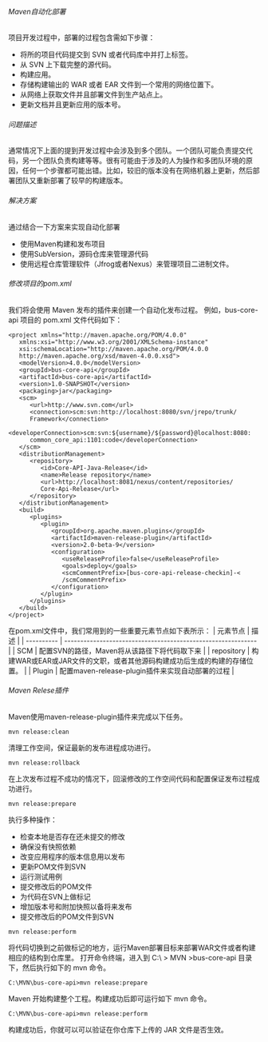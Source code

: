 ###### Maven自动化部署
项目开发过程中，部署的过程包含需如下步骤：
- 将所的项目代码提交到 SVN 或者代码库中并打上标签。
- 从 SVN 上下载完整的源代码。
- 构建应用。
- 存储构建输出的 WAR 或者 EAR 文件到一个常用的网络位置下。
- 从网络上获取文件并且部署文件到生产站点上。
- 更新文档并且更新应用的版本号。

###### 问题描述
通常情况下上面的提到开发过程中会涉及到多个团队。一个团队可能负责提交代码，另一个团队负责构建等等。很有可能由于涉及的人为操作和多团队环境的原因，任何一个步骤都可能出错。比如，较旧的版本没有在网络机器上更新，然后部署团队又重新部署了较早的构建版本。
###### 解决方案
通过结合一下方案来实现自动化部署
- 使用Maven构建和发布项目
- 使用SubVersion，源码仓库来管理源代码
- 使用远程仓库管理软件（Jfrog或者Nexus）来管理项目二进制文件。

###### 修改项目的pom.xml
我们将会使用 Maven 发布的插件来创建一个自动化发布过程。
例如，bus-core-api 项目的 pom.xml 文件代码如下：
```
<project xmlns="http://maven.apache.org/POM/4.0.0" 
   xmlns:xsi="http://www.w3.org/2001/XMLSchema-instance"
   xsi:schemaLocation="http://maven.apache.org/POM/4.0.0 
   http://maven.apache.org/xsd/maven-4.0.0.xsd">
   <modelVersion>4.0.0</modelVersion>
   <groupId>bus-core-api</groupId>
   <artifactId>bus-core-api</artifactId>
   <version>1.0-SNAPSHOT</version>
   <packaging>jar</packaging> 
   <scm>
      <url>http://www.svn.com</url>
      <connection>scm:svn:http://localhost:8080/svn/jrepo/trunk/
      Framework</connection>
      <developerConnection>scm:svn:${username}/${password}@localhost:8080:
      common_core_api:1101:code</developerConnection>
   </scm>
   <distributionManagement>
      <repository>
         <id>Core-API-Java-Release</id>
         <name>Release repository</name>
         <url>http://localhost:8081/nexus/content/repositories/
         Core-Api-Release</url>
      </repository>
   </distributionManagement>
   <build>
      <plugins>
         <plugin>
            <groupId>org.apache.maven.plugins</groupId>
            <artifactId>maven-release-plugin</artifactId>
            <version>2.0-beta-9</version>
            <configuration>
               <useReleaseProfile>false</useReleaseProfile>
               <goals>deploy</goals>
               <scmCommentPrefix>[bus-core-api-release-checkin]-<
               /scmCommentPrefix>
            </configuration>
         </plugin>
      </plugins>
   </build>
</project>
```
在pom.xml文件中，我们常用到的一些重要元素节点如下表所示：
| 元素节点   | 描述                                                         |
| ---------- | ------------------------------------------------------------ |
| SCM        | 配置SVN的路径，Maven将从该路径下将代码取下来                 |
| repository | 构建WAR或EAR或JAR文件的文职，或者其他源码构建成功后生成的构建的存储位置。 |
| Plugin     | 配置maven-release-plugin插件来实现自动部署的过程             |
###### Maven Relese插件
Maven使用maven-release-plugin插件来完成以下任务。
```
mvn release:clean
```
清理工作空间，保证最新的发布进程成功进行。
```
mvn release:rollback
```
在上次发布过程不成功的情况下，回滚修改的工作空间代码和配置保证发布过程成功进行。
```
mvn release:prepare
```
执行多种操作：
- 检查本地是否存在还未提交的修改
- 确保没有快照依赖
- 改变应用程序的版本信息用以发布
- 更新POM文件到SVN
- 运行测试用例
- 提交修改后的POM文件
- 为代码在SVN上做标记
- 增加版本号和附加快照以备将来发布
- 提交修改后的POM文件到SVN

```
mvn release:perform
```
将代码切换到之前做标记的地方，运行Maven部署目标来部署WAR文件或者构建相应的结构到仓库里。
打开命令终端，进入到 C:\ > MVN >bus-core-api 目录下，然后执行如下的 mvn 命令。
```
C:\MVN\bus-core-api>mvn release:prepare
```
Maven 开始构建整个工程。构建成功后即可运行如下 mvn 命令。
```
C:\MVN\bus-core-api>mvn release:perform
```
构建成功后，你就可以可以验证在你仓库下上传的 JAR 文件是否生效。